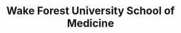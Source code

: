 ---
layout: repo
title: "Wake Forest University School of Medicine"
id: 5811
permalink: repos/5811/
---